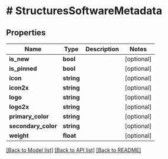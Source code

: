 # # StructuresSoftwareMetadata

## Properties

Name | Type | Description | Notes
------------ | ------------- | ------------- | -------------
**is_new** | **bool** |  | [optional]
**is_pinned** | **bool** |  | [optional]
**icon** | **string** |  | [optional]
**icon2x** | **string** |  | [optional]
**logo** | **string** |  | [optional]
**logo2x** | **string** |  | [optional]
**primary_color** | **string** |  | [optional]
**secondary_color** | **string** |  | [optional]
**weight** | **float** |  | [optional]

[[Back to Model list]](../../README.md#models) [[Back to API list]](../../README.md#endpoints) [[Back to README]](../../README.md)
